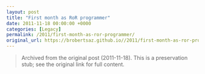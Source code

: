 ```yaml
---
layout: post
title: "First month as RoR programmer"
date: 2011-11-18 00:00:00 +0000
categories: [Legacy]
permalink: /2011/first-month-as-ror-programmer/
original_url: https://brobertsaz.github.io//2011/first-month-as-ror-programmer/
---
```


> Archived from the original post (2011-11-18). This is a preservation stub; see the original link for full content.

